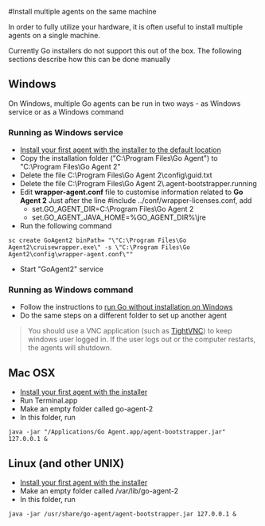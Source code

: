 #Install multiple agents on the same machine

In order to fully utilize your hardware, it is often useful to install multiple agents on a single machine.

Currently Go installers do not support this out of the box. The following sections describe how this can be done manually

## Windows

On Windows, multiple Go agents can be run in two ways - as Windows service or as a Windows command

### Running as Windows service

-   [Install your first agent with the installer to the default location](installing_go_agent.md)
-   Copy the installation folder ("C:\\Program Files\\Go Agent") to "C:\\Program Files\\Go Agent 2"
-   Delete the file C:\\Program Files\\Go Agent 2\\config\\guid.txt
-   Delete the file C:\\Program Files\\Go Agent 2\\.agent-bootstrapper.running
-   Edit **wrapper-agent.conf** file to customise information related to **Go Agent 2**
Just after the line \#include ../conf/wrapper-licenses.conf, add
    -   set.GO\_AGENT\_DIR=C:\\Program Files\\Go Agent 2
    -   set.GO\_AGENT\_JAVA\_HOME=%GO\_AGENT\_DIR%\\jre
-   Run the following command
```
sc create GoAgent2 binPath= "\"C:\Program Files\Go Agent2\cruisewrapper.exe\" -s \"C:\Program Files\Go Agent2\config\wrapper-agent.conf\""
```
-   Start "GoAgent2" service

### Running as Windows command

-   Follow the instructions to [run Go without installation on Windows](run_go_without_install.md)
-   Do the same steps on a different folder to set up another agent

> You should use a VNC application (such as [TightVNC](http://www.tightvnc.com)) to keep windows user logged in. If the user logs out or the computer restarts, the agents will shutdown.

## Mac OSX

-   [Install your first agent with the installer](installing_go_agent.md)
-   Run Terminal.app
-   Make an empty folder called go-agent-2
-   In this folder, run
```
java -jar "/Applications/Go Agent.app/agent-bootstrapper.jar" 127.0.0.1 &
```

## Linux (and other UNIX)

-   [Install your first agent with the installer](installing_go_agent.md)
-   Make an empty folder called /var/lib/go-agent-2
-   In this folder, run
```
java -jar /usr/share/go-agent/agent-bootstrapper.jar 127.0.0.1 &
```